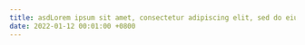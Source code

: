 ```yaml
---
title: asdLorem ipsum sit amet, consectetur adipiscing elit, sed do eiusmod tempor 
date: 2022-01-12 00:01:00 +0800
---
```

